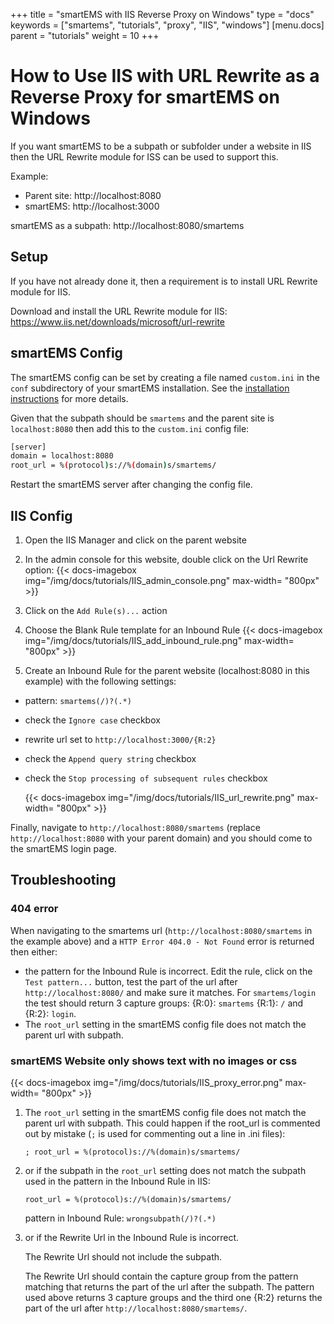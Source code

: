 +++
title = "smartEMS with IIS Reverse Proxy on Windows"
type = "docs"
keywords = ["smartems", "tutorials", "proxy", "IIS", "windows"]
[menu.docs]
parent = "tutorials"
weight = 10
+++

# How to Use IIS with URL Rewrite as a Reverse Proxy for smartEMS on Windows

If you want smartEMS to be a subpath or subfolder under a website in IIS then the URL Rewrite module for ISS can be used to support this.

Example:

- Parent site: http://localhost:8080
- smartEMS: http://localhost:3000

smartEMS as a subpath: http://localhost:8080/smartems

## Setup

If you have not already done it, then a requirement is to install URL Rewrite module for IIS.

Download and install the URL Rewrite module for IIS: https://www.iis.net/downloads/microsoft/url-rewrite

## smartEMS Config

The smartEMS config can be set by creating a file named `custom.ini` in the `conf` subdirectory of your smartEMS installation. See the [installation instructions](http://docs.smartems.org/installation/windows/#configure) for more details.

Given that the subpath should be `smartems` and the parent site is `localhost:8080` then add this to the `custom.ini` config file:

 ```bash
[server]
domain = localhost:8080
root_url = %(protocol)s://%(domain)s/smartems/
```

Restart the smartEMS server after changing the config file.

## IIS Config

1. Open the IIS Manager and click on the parent website
2. In the admin console for this website, double click on the Url Rewrite option:
    {{< docs-imagebox img="/img/docs/tutorials/IIS_admin_console.png"  max-width= "800px" >}}

3. Click on the `Add Rule(s)...` action
4. Choose the Blank Rule template for an Inbound Rule
    {{< docs-imagebox img="/img/docs/tutorials/IIS_add_inbound_rule.png"  max-width= "800px" >}}

5. Create an Inbound Rule for the parent website (localhost:8080 in this example) with the following settings:
  - pattern: `smartems(/)?(.*)`
  - check the `Ignore case` checkbox
  - rewrite url set to `http://localhost:3000/{R:2}`
  - check the `Append query string` checkbox
  - check the `Stop processing of subsequent rules` checkbox

    {{< docs-imagebox img="/img/docs/tutorials/IIS_url_rewrite.png"  max-width= "800px" >}}

Finally, navigate to `http://localhost:8080/smartems` (replace `http://localhost:8080` with your parent domain) and you should come to the smartEMS login page.

## Troubleshooting

### 404 error

When navigating to the smartems url (`http://localhost:8080/smartems` in the example above) and a `HTTP Error 404.0 - Not Found` error is returned then either:

- the pattern for the Inbound Rule is incorrect. Edit the rule, click on the `Test pattern...` button, test the part of the url after `http://localhost:8080/` and make sure it matches. For `smartems/login` the test should return 3 capture groups: {R:0}: `smartems` {R:1}: `/` and {R:2}: `login`.
- The `root_url` setting in the smartEMS config file does not match the parent url with subpath.

### smartEMS Website only shows text with no images or css

{{< docs-imagebox img="/img/docs/tutorials/IIS_proxy_error.png"  max-width= "800px" >}}

1. The `root_url` setting in the smartEMS config file does not match the parent url with subpath. This could happen if the root_url is commented out by mistake (`;` is used for commenting out a line in .ini files):

    `; root_url = %(protocol)s://%(domain)s/smartems/`

2. or if the subpath in the `root_url` setting does not match the subpath used in the pattern in the Inbound Rule in IIS:

    `root_url = %(protocol)s://%(domain)s/smartems/`

    pattern in Inbound Rule: `wrongsubpath(/)?(.*)`

3. or if the Rewrite Url in the Inbound Rule is incorrect. 

    The Rewrite Url should not include the subpath. 

    The Rewrite Url should contain the capture group from the pattern matching that returns the part of the url after the subpath. The pattern used above returns 3 capture groups and the third one {R:2} returns the part of the url after `http://localhost:8080/smartems/`.
